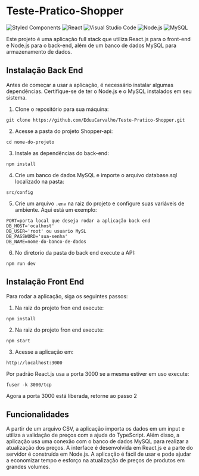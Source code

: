 # Teste-Pratico-Shopper

![Styled Components](https://img.shields.io/badge/styled--components-%23DB7093.svg?style=for-the-badge&logo=styled-components&logoColor=white)
![React](https://img.shields.io/badge/react-%2320232a.svg?style=for-the-badge&logo=react&logoColor=%2361DAFB)
![Visual Studio Code](https://img.shields.io/badge/Visual%20Studio%20Code-0078d7.svg?style=for-the-badge&logo=visual-studio-code&logoColor=white)
![Node.js](https://img.shields.io/badge/Node.js-339933?style=for-the-badge&logo=node.js&logoColor=white)
![MySQL](https://img.shields.io/badge/MySQL-4479A1?style=for-the-badge&logo=mysql&logoColor=white)

Este projeto é uma aplicação full stack que utiliza React.js para o front-end e Node.js para o back-end, além de um banco de dados MySQL para armazenamento de dados. 

## Instalação Back End

Antes de começar a usar a aplicação, é necessário instalar algumas dependências. Certifique-se de ter o Node.js e o MySQL instalados em seu sistema.

1. Clone o repositório para sua máquina:

```git clone https://github.com/EduuCarvalho/Teste-Pratico-Shopper.git```

2. Acesse a pasta do projeto Shopper-api:

`cd nome-do-projeto`

3. Instale as dependências do back-end: 

`npm install`

4. Crie um banco de dados MySQL e importe o arquivo database.sql localizado na pasta:

`src/config`

5. Crie um arquivo `.env` na raiz do projeto e configure suas variáveis de ambiente. Aqui está um exemplo:

```
PORT=porta local que deseja rodar a aplicação back end
DB_HOST='ocalhost'
DB_USER='root' ou usuario MySL
DB_PASSWORD='sua-senha'
DB_NAME=nome-do-banco-de-dados

``` 

6. No diretorio da pasta do back end execute a API:

`npm run dev`


## Instalação Front End

Para rodar a aplicação, siga os seguintes passos:

1. Na raiz do projeto fron end execute:

`npm install`

2. Na raiz do projeto fron end execute:

`npm start`

3. Acesse a aplicação em:

`http://localhost:3000`

Por padrão React.js usa a porta 3000 se a mesma estiver em uso execute:

`fuser -k 3000/tcp`

Agora a porta 3000 está liberada, retorne ao passo 2

## Funcionalidades

A partir de um arquivo CSV, a aplicação importa os dados em um input e utiliza a validação de preços com a ajuda do TypeScript. Além disso, a aplicação usa uma conexão com o banco de dados MySQL para realizar a atualização dos preços. A interface é desenvolvida em React.js e a parte do servidor é construída em Node.js. A aplicação é fácil de usar e pode ajudar a economizar tempo e esforço na atualização de preços de produtos em grandes volumes.



